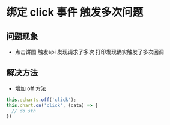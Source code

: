 # 绑定 click 事件 触发多次问题

## 问题现象

- 点击饼图 触发api 发现请求了多次 打印发现确实触发了多次回调

## 解决方法

- 增加 off 方法 

```js
this.echarts.off('click');
this.chart.on('click', (data) => {
  // do sth
})
```